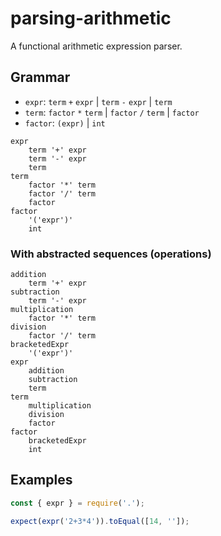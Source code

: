 # parsing-arithmetic

A functional arithmetic expression parser.

## Grammar

* `expr`: `term` `+` `expr` | `term` `-` `expr` | `term`
* `term`: `factor` `*` `term` | `factor` `/` `term` | `factor`
* `factor`: `(expr)` | `int`

```
expr
    term '+' expr
    term '-' expr
    term
term
    factor '*' term
    factor '/' term
    factor
factor
    '('expr')'
    int
```

### With abstracted sequences (operations)

```
addition
    term '+' expr
subtraction
    term '-' expr
multiplication
    factor '*' term
division
    factor '/' term
bracketedExpr
    '('expr')'
expr
    addition
    subtraction
    term
term
    multiplication
    division
    factor
factor
    bracketedExpr
    int
```

## Examples

```js
const { expr } = require('.');

expect(expr('2+3*4')).toEqual([14, '']);
```
